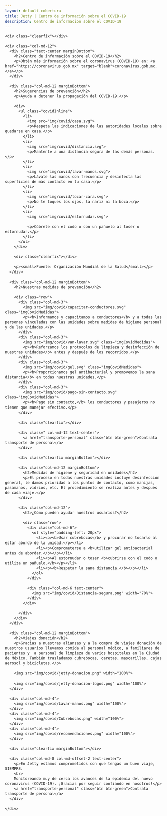 ```yaml
---
layout: default-cobertura
title: Jetty | Centro de información sobre el COVID-19
description: Centro de información sobre el COVID-19
---
```


<div class="container cobertura">
  <div class="row">

    <div class="clearfix"></div>

    <div class="col-md-12">
      <div class="text-center marginBottom">
        <h2>Centro de información sobre el COVID-19</h2>
        <p>Obtén más información sobre el coronavirus (COVID-19) en: <a href="https://coronavirus.gob.mx" target="blank">coronavirus.gob.mx.</a></p>
      </div>

      <div class="col-md-12 marginBottom">
        <h2>Sugerencias de prevención</h2>
        <p>Ayuda a detener la propagación del COVID-19.</p>

        <div>
          <ul class="covidInline">
            <li>
              <img src="img/covid/casa.svg">
              <p>Respeta las indicaciones de las autoridades locales sobre quedarse en casa.</p>
            </li>
            <li>
              <img src="img/covid/distancia.svg">
              <p>Mantente a una distancia segura de las demás personas.</p>
            </li>
            <li>
              <img src="img/covid/lavar-manos.svg">
              <p>Lávate las manos con frecuencia y desinfecta las superficies de más contacto en tu casa.</p>
            </li>
            <li>
              <img src="img/covid/tocar-cara.svg">
              <p>No te toques los ojos, la nariz ni la boca.</p>
            </li>
            <li>
              <img src="img/covid/estornudar.svg">

              <p>Cúbrete con el codo o con un pañuelo al toser o estornudar.</p>
            </li>
          </ul>
        </div>

        <div class="clearfix"></div>

        <p><small>Fuente: Organización Mundial de la Salud</small></p>
      </div>

      <div class="col-md-12 marginBottom">
        <h2>Nuestras medidas de prevención</h2>

        <div class="row">
          <div class="col-md-3">
            <img src="img/covid/capacitar-conductores.svg" class="imgCovidMedidas">
            <p><b>Informamos y capacitamos a conductores</b> y a todas las personas vinculadas con las unidades sobre medidas de higiene personal y de las unidades.</p>
          </div>
          <div class="col-md-3">
            <img src="img/covid/van-lavar.svg" class="imgCovidMedidas">
            <p><b>Reforzamos los protocolos de limpieza y desinfección de nuestras unidades</b> antes y después de los recorridos.</p>
          </div>
          <div class="col-md-3">
            <img src="img/covid/gel.svg" class="imgCovidMedidas">
            <p><b>Proporcionamos gel antibacterial y promovemos la sana distancia</b> en todas nuestras unidades.</p>
          </div>
          <div class="col-md-3">
            <img src="img/covid/pago-sin-contacto.svg" class="imgCovidMedidas">
            <p><b>Pago sin contacto,</b> los conductores y pasajeros no tienen que manejar efectivo.</p>
          </div>

          <div class="clearfix"></div>

          <div class=" col-md-12 text-center">
            <a href="transporte-personal" class="btn btn-green">Contrata transporte de personal</a>
          </div>

          <div class="clearfix marginBottom"></div>

          <div class="col-md-12 marginBottom">
            <h2>Medidas de higiene y seguridad en unidades</h2>
            <p>El proceso en todas nuestras unidades incluye desinfección general, le damos prioridad a los puntos de contacto, como manijas, pasamanos, vidrios, etc. El procedimiento se realiza antes y después de cada viaje.</p>
          </div>

          <div class="col-md-12">
            <h2>¿Cómo pueden ayudar nuestros usuarios?</h2>

            <div class="row">
              <div class="col-md-6">
                <ol style="padding-left: 20px">
                  <li><p><b>Usar cubrebocas</b> y procurar no tocarlo al estar abordo de la unidad.</p></li>
                  <li><p>Comprometerse a <b>utilizar gel antibacterial antes de abordar.</b></p></li>
                  <li><p>Al estornudar o toser <b>cubrirse con el codo o utiliza un pañuelo.</b></p></li>
                  <li><p><b>Respetar la sana distancia.</b></p></li>
                </ol>
              </div>

              <div class="col-md-6 text-center">
                <img src="img/covid/Distancia-segura.png" width="70%">
              </div>
            </div>

          </div>
        </div>
      </div>

      <div class="col-md-12 marginBottom">
        <h2>Viajes donación</h2>
        <p>Gracias a nuestras alianzas y a la compra de viajes donación de nuestros usuarios llevamos comida al personal médico, a familiares de pacientes y  a personal de limpieza de varios hospitales en la Ciudad de México. También trasladamos cubrebocas, caretas, mascarillas, cajas aerosol y bicicletas.</p>

        <img src="img/covid/jetty-donacion.png" width="100%">

        <img src="img/covid/jetty-donacion-logos.png" width="100%">
      </div>

      <div class="col-md-4">
        <img src="img/covid/Lavar-manos.png" width="100%">
      </div>
      <div class="col-md-4">
        <img src="img/covid/Cubrebocas.png" width="100%">
      </div>
      <div class="col-md-4">
        <img src="img/covid/recomendaciones.png" width="100%">
      </div>

      <div class="clearfix marginBottom"></div>

      <div class="col-md-8 col-md-offset-2 text-center">
        <p>En Jetty estamos comprometidos con que tengas un buen viaje, SIEMPRE.
        <br>
        Monitoreando muy de cerca los avances de la epidemia del nuevo coronavirus (COVID-19). ¡Gracias por seguir confiando en nosotros!</p>
        <a href="transporte-personal" class="btn btn-green">Contrata transporte de personal</a>
      </div>

    </div>

  </div>
</div>

